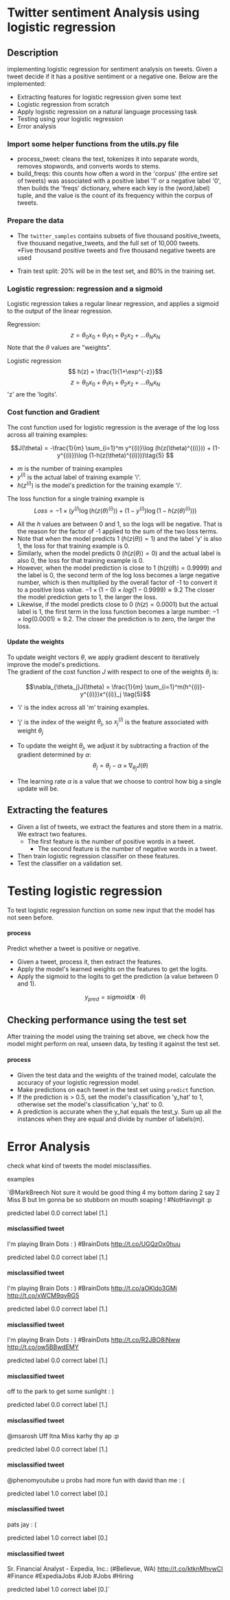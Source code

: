 # Twitter sentiment Analysis using logistic regression

## **Description**

implementing logistic regression for sentiment analysis on tweets. Given a tweet decide if it has a positive sentiment or a negative one. Below are the implemented:

* Extracting features for logistic regression given some text
* Logistic regression from scratch
* Apply logistic regression on a natural language processing task
* Testing using your logistic regression
* Error analysis

### Import some helper functions from the  utils.py file

* process_tweet: cleans the text, tokenizes it into separate words, removes stopwords, and converts words to stems.
* build_freqs: this counts how often a word in the 'corpus' (the entire set of tweets) was associated with a positive label '1' or a negative label '0', then builds the 'freqs' dictionary, where each key is the (word,label) tuple, and the value is the count of its frequency within the corpus of tweets.

### Prepare the data

* The `twitter_samples` contains subsets of five thousand positive_tweets, five thousand negative_tweets, and the full set of 10,000 tweets.  
    *Five thousand positive tweets and five thousand negative tweets are used

* Train test split: 20% will be in the test set, and 80% in the training set.

### Logistic regression: regression and a sigmoid

Logistic regression takes a regular linear regression, and applies a sigmoid to the output of the linear regression.

Regression:
$$z = \theta_0 x_0 + \theta_1 x_1 + \theta_2 x_2 + ... \theta_N x_N$$
Note that the $\theta$ values are "weights".

Logistic regression
$$ h(z) = \frac{1}{1+\exp^{-z}}$$
$$z = \theta_0 x_0 + \theta_1 x_1 + \theta_2 x_2 + ... \theta_N x_N$$
 'z' are the 'logits'.

### Cost function and Gradient

The cost function used for logistic regression is the average of the log loss across all training examples:

$$J(\theta) = -\frac{1}{m} \sum_{i=1}^m y^{(i)}\log (h(z(\theta)^{(i)})) + (1-y^{(i)})\log (1-h(z(\theta)^{(i)}))\tag{5} $$

* $m$ is the number of training examples
* $y^{(i)}$ is the actual label of training example 'i'.
* $h(z^{(i)})$ is the model's prediction for the training example 'i'.

The loss function for a single training example is
$$ Loss = -1 \times \left( y^{(i)}\log (h(z(\theta)^{(i)})) + (1-y^{(i)})\log (1-h(z(\theta)^{(i)})) \right)$$

* All the $h$ values are between 0 and 1, so the logs will be negative. That is the reason for the factor of -1 applied to the sum of the two loss terms.
* Note that when the model predicts 1 ($h(z(\theta)) = 1$) and the label 'y' is also 1, the loss for that training example is 0.
* Similarly, when the model predicts 0 ($h(z(\theta)) = 0$) and the actual label is also 0, the loss for that training example is 0.
* However, when the model prediction is close to 1 ($h(z(\theta)) = 0.9999$) and the label is 0, the second term of the log loss becomes a large negative number, which is then multiplied by the overall factor of -1 to convert it to a positive loss value. $-1 \times (1 - 0) \times log(1 - 0.9999) \approx 9.2$ The closer the model prediction gets to 1, the larger the loss.
* Likewise, if the model predicts close to 0 ($h(z) = 0.0001$) but the actual label is 1, the first term in the loss function becomes a large number: $-1 \times log(0.0001) \approx 9.2$.  The closer the prediction is to zero, the larger the loss.

#### Update the weights

To update weight vectors $\theta$, we apply gradient descent to iteratively improve the model's predictions.  
The gradient of the cost function $J$ with respect to one of the weights $\theta_j$ is:

$$\nabla_{\theta_j}J(\theta) = \frac{1}{m} \sum_{i=1}^m(h^{(i)}-y^{(i)})x^{(i)}_j \tag{5}$$

* 'i' is the index across all 'm' training examples.
* 'j' is the index of the weight $\theta_j$, so $x^{(i)}_j$ is the feature associated with weight $\theta_j$

* To update the weight $\theta_j$, we adjust it by subtracting a fraction of the gradient determined by $\alpha$:
$$\theta_j = \theta_j - \alpha \times \nabla_{\theta_j}J(\theta) $$
* The learning rate $\alpha$ is a value that we choose to control how big a single update will be.

## Extracting the features

* Given a list of tweets, we extract the features and store them in a matrix. We extract two features.
  * The first feature is the number of positive words in a tweet.
    * The second feature is the number of negative words in a tweet.
* Then train  logistic regression classifier on these features.
* Test the classifier on a validation set.

# Testing  logistic regression

To test  logistic regression function on some new input that the model has not seen before.

#### process

Predict whether a tweet is positive or negative.

* Given a tweet, process it, then extract the features.
* Apply the model's learned weights on the features to get the logits.
* Apply the sigmoid to the logits to get the prediction (a value between 0 and 1).

$$y_{pred} = sigmoid(\mathbf{x} \cdot \theta)$$

## Checking performance using the test set
After training the model using the training set above, we check how the model might perform on real, unseen data, by testing it against the test set.

#### process 

* Given the test data and the weights of the trained model, calculate the accuracy of your logistic regression model. 
* Make predictions on each tweet in the test set using `predict` function.
* If the prediction is > 0.5, set the model's classification 'y_hat' to 1, otherwise set the model's classification 'y_hat' to 0.
* A prediction is accurate when the y_hat equals the test_y.  Sum up all the instances when they are equal and divide by number of labels(m).

# Error Analysis

check what kind of tweets the model misclassifies.

examples

`@MarkBreech Not sure it would be good thing 4 my bottom daring 2 say 2 Miss B but Im gonna be so stubborn on mouth soaping ! #NotHavingit :p

predicted label 0.0  correct label [1.]

#### **misclassified tweet**

I'm playing Brain Dots : ) #BrainDots
http://t.co/UGQzOx0huu

predicted label 0.0  correct label [1.]

#### **misclassified tweet**

I'm playing Brain Dots : ) #BrainDots http://t.co/aOKldo3GMj http://t.co/xWCM9qyRG5

predicted label 0.0  correct label [1.]

#### **misclassified tweet**

I'm playing Brain Dots : ) #BrainDots http://t.co/R2JBO8iNww http://t.co/ow5BBwdEMY

predicted label 0.0  correct label [1.]

#### **misclassified tweet**

off to the park to get some sunlight : )

predicted label 0.0  correct label [1.]

#### **misclassified tweet**

@msarosh Uff Itna Miss karhy thy ap :p

predicted label 0.0  correct label [1.]

#### **misclassified tweet**

@phenomyoutube u probs had more fun with david than me : (

predicted label 1.0  correct label [0.]

#### **misclassified tweet**

pats jay : (

predicted label 1.0  correct label [0.]

#### **misclassified tweet**

Sr. Financial Analyst - Expedia, Inc.: (#Bellevue, WA) http://t.co/ktknMhvwCI #Finance #ExpediaJobs #Job #Jobs #Hiring

predicted label 1.0  correct label [0.]`

